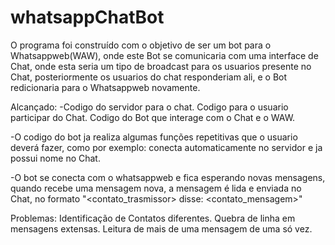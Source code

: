 # whatsappChatBot

O programa foi construído com o objetivo de ser um bot para o Whatsappweb(WAW), onde este Bot se comunicaria com uma interface de Chat, onde esta seria um tipo de broadcast para os usuarios presente no Chat, posteriormente os usuarios do chat responderiam ali, e o Bot redicionaria para o Whatsappweb novamente.

Alcançado:
  -Codigo do servidor para o chat. Codigo para o usuario participar do Chat. Codigo do Bot que interage com o Chat e o WAW.
  
  -O codigo do bot ja realiza algumas funções repetitivas que o usuario deverá fazer, como por exemplo: conecta automaticamente no servidor e ja possui nome no Chat.
  
  -O bot se conecta com o whatsappweb e fica esperando novas mensagens, quando recebe uma mensagem nova, a mensagem é lida e enviada no Chat, no formato "<contato_trasmissor> disse: <contato_mensagem>"
 

Problemas:
  Identificação de Contatos diferentes.
  Quebra de linha em mensagens extensas.
  Leitura de mais de uma mensagem de uma só vez.
